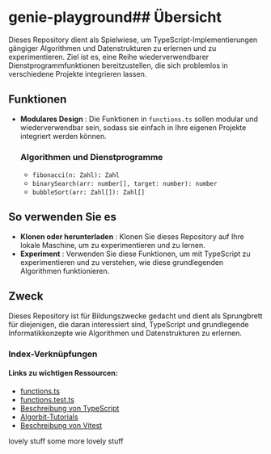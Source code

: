 # genie-playground## Übersicht

Dieses Repository dient als Spielwiese, um TypeScript-Implementierungen gängiger Algorithmen und Datenstrukturen zu erlernen und zu experimentieren. Ziel ist es, eine Reihe wiederverwendbarer Dienstprogrammfunktionen bereitzustellen, die sich problemlos in verschiedene Projekte integrieren lassen.

## Funktionen

- **Modulares Design** : Die Funktionen in `functions.ts` sollen modular und wiederverwendbar sein, sodass sie einfach in Ihre eigenen Projekte integriert werden können.

  ### Algorithmen und Dienstprogramme

  - `fibonacci(n: Zahl): Zahl`
  - `binarySearch(arr: number[], target: number): number`
  - `bubbleSort(arr: Zahl[]): Zahl[]`

## So verwenden Sie es

- **Klonen oder herunterladen** : Klonen Sie dieses Repository auf Ihre lokale Maschine, um zu experimentieren und zu lernen.
- **Experiment** : Verwenden Sie diese Funktionen, um mit TypeScript zu experimentieren und zu verstehen, wie diese grundlegenden Algorithmen funktionieren.

## Zweck

Dieses Repository ist für Bildungszwecke gedacht und dient als Sprungbrett für diejenigen, die daran interessiert sind, TypeScript und grundlegende Informatikkonzepte wie Algorithmen und Datenstrukturen zu erlernen.



### Index-Verknüpfungen
#### Links zu wichtigen Ressourcen:
- [functions.ts](src/functions.ts)
- [functions.test.ts](src/functions.test.ts)
- [Beschreibung von TypeScript](https://www.typescriptlang.org/docs/)
- [Algorbit-Tutorials](https://www.geeksforgeeks.org/fundamentals-of-algorithms/?ref=shm)
- [Beschreibung von Vitest](https://vitest.dev/guide/)


lovely stuff
some more lovely stuff